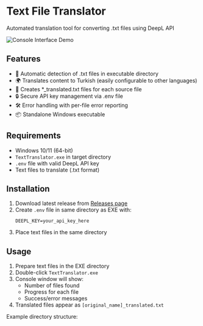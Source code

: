 # Text File Translator

Automated translation tool for converting .txt files using DeepL API

![Console Interface Demo](https://via.placeholder.com/600x300.png?text=Console+Translation+Demo)

## Features
- 🚀 Automatic detection of .txt files in executable directory
- 🌍 Translates content to Turkish (easily configurable to other languages)
- 📁 Creates *_translated.txt files for each source file
- 🔒 Secure API key management via .env file
- 🛠 Error handling with per-file error reporting
- 📦 Standalone Windows executable

## Requirements
- Windows 10/11 (64-bit)
- `TextTranslator.exe` in target directory
- `.env` file with valid DeepL API key
- Text files to translate (.txt format)

## Installation
1. Download latest release from [Releases page](#)
2. Create `.env` file in same directory as EXE with:
   ```text
   DEEPL_KEY=your_api_key_here
   ```
3. Place text files in the same directory

## Usage
1. Prepare text files in the EXE directory
2. Double-click `TextTranslator.exe`
3. Console window will show:
   - Number of files found
   - Progress for each file
   - Success/error messages
4. Translated files appear as `[original_name]_translated.txt`

Example directory structure: 